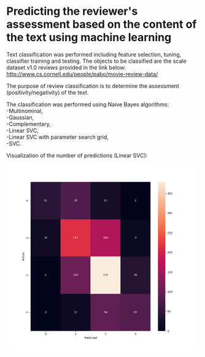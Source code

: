 # Predicting the reviewer's assessment based on the content of the text using machine learning 

Text classification was performed including feature selection, tuning, classifier training and testing. 
The objects to be classified are the scale dataset v1.0 reviews provided in the link below:<br />
http://www.cs.cornell.edu/people/pabo/movie-review-data/ 

The purpose of review classification is to determine the assessment (positivity/negativity) of the text. 

The classification was performed using Naive Bayes algorithms:<br />
-Multinominal,<br />
-Gaussian,<br />
-Complementary,<br />
-Linear SVC,<br />
-Linear SVC with parameter search grid,<br />
-SVC.<br />

Visualization of the number of predictions (Linear SVC):
![Screenshot](LinearSVC.png)
